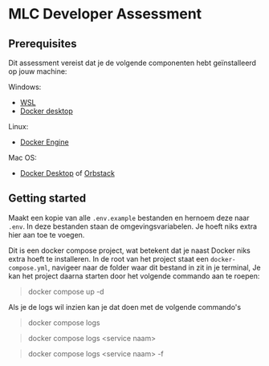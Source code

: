 # MLC Developer Assessment
## Prerequisites
Dit assessment vereist dat je de volgende componenten hebt geïnstalleerd op jouw machine:

Windows:
<ul>
    <li><a href="https://learn.microsoft.com/en-us/windows/wsl/install">WSL</a></li>
    <li><a href="https://docs.docker.com/desktop/install/windows-install/">Docker desktop</a></li>
</ul>
Linux:
<ul>
    <li><a href="https://docs.docker.com/engine/">Docker Engine</a></li>
</ul>
Mac OS:
<ul>
    <li><a href="https://docs.docker.com/desktop/install/mac-install/">Docker Desktop</a> of <a href="https://orbstack.dev/">Orbstack</a></li>
</ul>

## Getting started
Maakt een kopie van alle `.env.example` bestanden en hernoem deze naar `.env`. In deze bestanden staan de omgevingsvariabelen. Je hoeft niks extra hier aan toe te voegen.

Dit is een docker compose project, wat betekent dat je naast Docker niks extra hoeft te installeren.
In de root van het project staat een `docker-compose.yml`, navigeer naar de folder waar dit bestand in zit in je terminal, Je kan het project daarna starten door het volgende commando aan te roepen: 
> docker compose up -d 

Als je de logs wil inzien kan je dat doen met de volgende commando's
> docker compose logs

> docker compose logs \<service naam\>

> docker compose logs \<service naam\> -f